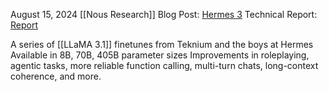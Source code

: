 August 15, 2024
[[Nous Research]]
Blog Post: [Hermes 3](https://nousresearch.com/hermes3/)
Technical Report: [Report](https://nousresearch.com/wp-content/uploads/2024/08/Hermes-3-Technical-Report.pdf)

A series of [[LLaMA 3.1]] finetunes from Teknium and the boys at Hermes
Available in 8B, 70B, 405B parameter sizes
Improvements in roleplaying, agentic tasks, more reliable function calling, multi-turn chats, long-context coherence, and more.

